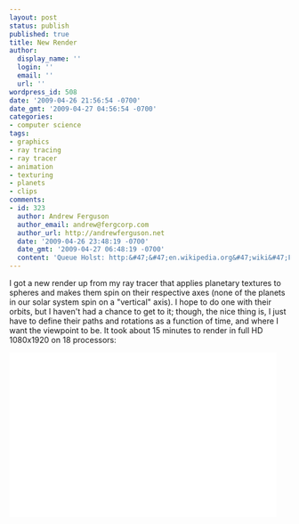 ```yaml
---
layout: post
status: publish
published: true
title: New Render
author:
  display_name: ''
  login: ''
  email: ''
  url: ''
wordpress_id: 508
date: '2009-04-26 21:56:54 -0700'
date_gmt: '2009-04-27 04:56:54 -0700'
categories:
- computer science
tags:
- graphics
- ray tracing
- ray tracer
- animation
- texturing
- planets
- clips
comments:
- id: 323
  author: Andrew Ferguson
  author_email: andrew@fergcorp.com
  author_url: http://andrewferguson.net
  date: '2009-04-26 23:48:19 -0700'
  date_gmt: '2009-04-27 06:48:19 -0700'
  content: 'Queue Holst: http:&#47;&#47;en.wikipedia.org&#47;wiki&#47;File:Holst-_mars.ogg'
---
```

I got a new render up from my ray tracer that applies planetary textures to spheres and makes them spin on their respective axes (none of the planets in our solar system spin on a "vertical" axis).  I hope to do one with their orbits, but I haven't had a chance to get to it; though, the nice thing is, I just have to define their paths and rotations as a function of time, and where I want the viewpoint to be.  It took about 15 minutes to render in full HD 1080x1920 on 18 processors:

<object width="480" height="295"><param name="movie" value="http://www.youtube.com/v/z56qL2bHqNo&hl=en&fs=1&rel=0&color1=0x2b405b&color2=0x6b8ab6"></param><param name="allowFullScreen" value="true"></param><param name="allowscriptaccess" value="always"></param><embed src="http://www.youtube.com/v/z56qL2bHqNo&hl=en&fs=1&rel=0&color1=0x2b405b&color2=0x6b8ab6" type="application/x-shockwave-flash" allowscriptaccess="always" allowfullscreen="true" width="480" height="295"></embed></object>

